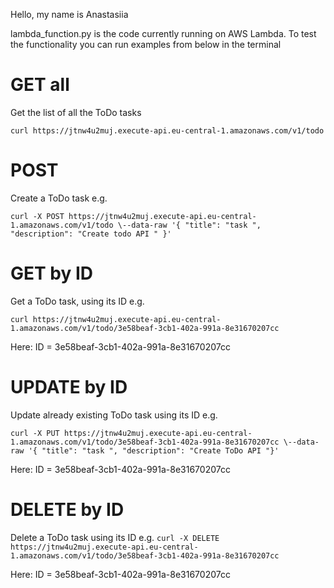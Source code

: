 Hello, my name is Anastasiia 

lambda_function.py is the code currently running on AWS Lambda. To test the functionality you can run examples from below in the terminal

# GET all
Get the list of all the ToDo tasks 
```
curl https://jtnw4u2muj.execute-api.eu-central-1.amazonaws.com/v1/todo
```

# POST 
Create a ToDo task
e.g. 
```
curl -X POST https://jtnw4u2muj.execute-api.eu-central-1.amazonaws.com/v1/todo \--data-raw '{ "title": "task ", "description": "Create todo API " }'
```

# GET by ID
Get a ToDo task, using its ID
e.g. 
```
curl https://jtnw4u2muj.execute-api.eu-central-1.amazonaws.com/v1/todo/3e58beaf-3cb1-402a-991a-8e31670207cc
```
Here: ID = 3e58beaf-3cb1-402a-991a-8e31670207cc

# UPDATE by ID
Update already existing ToDo task using its ID
e.g. 
```
curl -X PUT https://jtnw4u2muj.execute-api.eu-central-1.amazonaws.com/v1/todo/3e58beaf-3cb1-402a-991a-8e31670207cc \--data-raw '{ "title": "task ", "description": "Create ToDo API "}'
```
Here: ID = 3e58beaf-3cb1-402a-991a-8e31670207cc


# DELETE by ID
Delete a ToDo task using its ID
e.g. ```curl -X DELETE https://jtnw4u2muj.execute-api.eu-central-1.amazonaws.com/v1/todo/3e58beaf-3cb1-402a-991a-8e31670207cc```

Here: ID = 3e58beaf-3cb1-402a-991a-8e31670207cc
